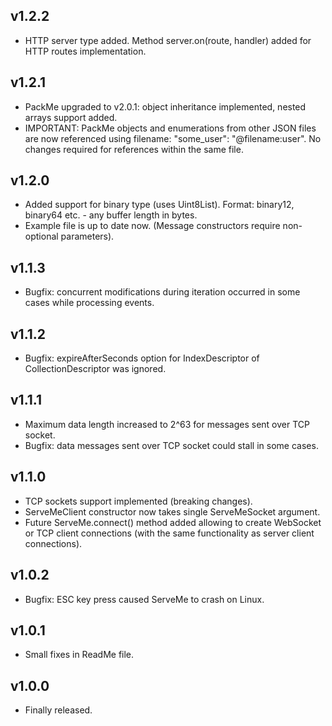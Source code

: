 ## v1.2.2
* HTTP server type added. Method server.on(route, handler) added for HTTP routes implementation.

## v1.2.1
* PackMe upgraded to v2.0.1: object inheritance implemented, nested arrays support added.
* IMPORTANT: PackMe objects and enumerations from other JSON files are now referenced using filename: "some_user": "@filename:user". No changes required for references within the same file.

## v1.2.0
* Added support for binary type (uses Uint8List). Format: binary12, binary64 etc. - any buffer length in bytes.
* Example file is up to date now. (Message constructors require non-optional parameters).

## v1.1.3
* Bugfix: concurrent modifications during iteration occurred in some cases while processing events.

## v1.1.2
* Bugfix: expireAfterSeconds option for IndexDescriptor of CollectionDescriptor was ignored.

## v1.1.1
* Maximum data length increased to 2^63 for messages sent over TCP socket.
* Bugfix: data messages sent over TCP socket could stall in some cases.

## v1.1.0
* TCP sockets support implemented (breaking changes).
* ServeMeClient constructor now takes single ServeMeSocket argument.
* Future<ServeMeClient> ServeMe.connect() method added allowing to create WebSocket or TCP client connections (with the same functionality as server client connections).

## v1.0.2
* Bugfix: ESC key press caused ServeMe to crash on Linux.

## v1.0.1
* Small fixes in ReadMe file.

## v1.0.0
* Finally released.